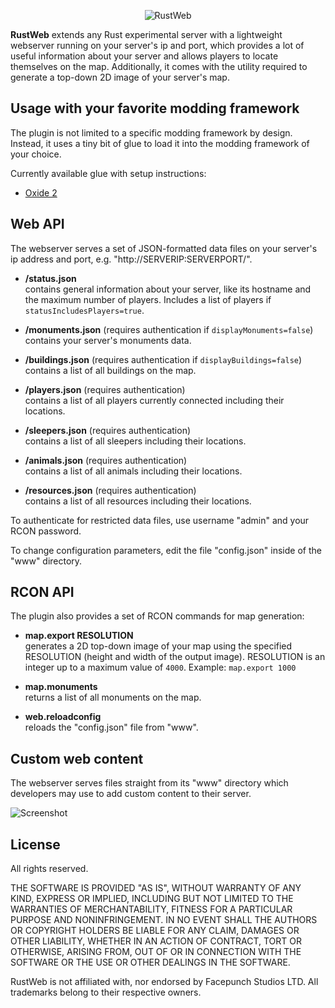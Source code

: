 <p align="center">
	<img src="https://raw.github.com/dcodeIO/RustWeb/master/rustweb.png" alt="RustWeb" />
</p>

**RustWeb** extends any Rust experimental server with a lightweight webserver running on your server's ip and port, which provides a lot of useful information about your server and allows players to locate themselves on the map. Additionally, it comes with the utility required to generate a top-down 2D image of your server's map.

Usage with your favorite modding framework
------------------------------------------
The plugin is not limited to a specific modding framework by design. Instead, it uses a tiny bit of glue to load it into the modding framework of your choice.

Currently available glue with setup instructions:

* [Oxide 2](Oxide.Ext.RustWeb)

Web API
-------
The webserver serves a set of JSON-formatted data files on your server's ip address and port, e.g. "http://SERVERIP:SERVERPORT/".

* **/status.json**  
  contains general information about your server, like its hostname and the maximum number of players. Includes a list of players if `statusIncludesPlayers=true`.

* **/monuments.json** (requires authentication if `displayMonuments=false`)  
  contains your server's monuments data.

* **/buildings.json** (requires authentication if `displayBuildings=false`)  
  contains a list of all buildings on the map.

* **/players.json** (requires authentication)  
  contains a list of all players currently connected including their locations.

* **/sleepers.json** (requires authentication)  
  contains a list of all sleepers including their locations.

* **/animals.json** (requires authentication)  
  contains a list of all animals including their locations.

* **/resources.json** (requires authentication)  
   contains a list of all resources including their locations.

To authenticate for restricted data files, use username "admin" and your RCON password.

To change configuration parameters, edit the file "config.json" inside of the "www" directory.

RCON API
--------
The plugin also provides a set of RCON commands for map generation:

* **map.export RESOLUTION**  
  generates a 2D top-down image of your map using the specified RESOLUTION (height and width of the output image). RESOLUTION is an integer up to a maximum value of `4000`. Example: `map.export 1000`

* **map.monuments**  
  returns a list of all monuments on the map.

* **web.reloadconfig**  
  reloads the "config.json" file from "www".

Custom web content
------------------
The webserver serves files straight from its "www" directory which developers may use to add custom content to their server.

![Screenshot](https://raw.github.com/dcodeIO/RustWeb/master/screenshot.jpg)

License
-------
All rights reserved.

THE SOFTWARE IS PROVIDED "AS IS", WITHOUT WARRANTY OF ANY KIND, EXPRESS OR IMPLIED, INCLUDING BUT NOT LIMITED TO THE WARRANTIES OF MERCHANTABILITY, FITNESS FOR A PARTICULAR PURPOSE AND NONINFRINGEMENT. IN NO EVENT SHALL THE AUTHORS OR COPYRIGHT HOLDERS BE LIABLE FOR ANY CLAIM, DAMAGES OR OTHER LIABILITY, WHETHER IN AN ACTION OF CONTRACT, TORT OR OTHERWISE, ARISING FROM, OUT OF OR IN CONNECTION WITH THE SOFTWARE OR THE USE OR OTHER DEALINGS IN THE SOFTWARE.

RustWeb is not affiliated with, nor endorsed by Facepunch Studios LTD. All trademarks belong to their respective owners.
